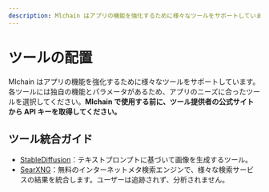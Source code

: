```yaml
---
description: Mlchain はアプリの機能を強化するために様々なツールをサポートしています。
---
```


# ツールの配置

Mlchain はアプリの機能を強化するために様々なツールをサポートしています。各ツールには独自の機能とパラメータがあるため、アプリのニーズに合ったツールを選択してください。**Mlchain で使用する前に、ツール提供者の公式サイトから API キーを取得してください。**

## ツール統合ガイド

- [StableDiffusion](./stable-diffusion.md)：テキストプロンプトに基づいて画像を生成するツール。
- [SearXNG](./searxng.md)：無料のインターネットメタ検索エンジンで、様々な検索サービスの結果を統合します。ユーザーは追跡されず、分析されません。